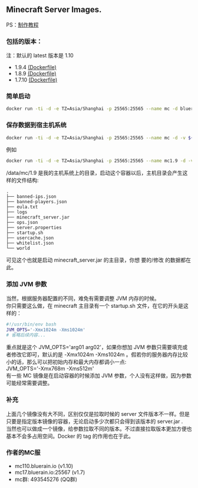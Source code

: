 ## Minecraft Server Images.
PS：[制作教程](http://blog.bluerain.io/p/Minecraft-Docker-Image.html)
### 包括的版本：
注：默认的 latest 版本是 1.10   
* 1.9.4 [(Dockerfile)](https://github.com/HentaiMew/docker-minecraft/blob/master/1.9/Dockerfile)
* 1.8.9 [(Dockerfile)](https://github.com/HentaiMew/docker-minecraft/blob/master/1.8/Dockerfile)
* 1.7.10 [(Dockerfile)](https://github.com/HentaiMew/docker-minecraft/blob/master/1.7/Dockerfile)

### 简单启动
````bash
docker run -ti -d -e TZ=Asia/Shanghai -p 25565:25565 --name mc -d bluerain/minecraft:tag
````
### 保存数据到宿主机系统
````bash
docker run -ti -d -e TZ=Asia/Shanghai -p 25565:25565 --name mc -d -v ${your_host_path}:/data/minecraft bluerain/minecraft:tag
````
例如
````bash
docker run -ti -d -e TZ=Asia/Shanghai -p 25565:25565 --name mc1.9 -d -v /data/mc/1.9:/data/minecraft bluerain/minecraft:1.9
````
/data/mc/1.9 是我的主机系统上的目录，启动这个容器以后，主机目录会产生这样的文件结构:
````
.
├── banned-ips.json
├── banned-players.json
├── eula.txt
├── logs
├── minecraft_server.jar
├── ops.json
├── server.properties
├── startup.sh
├── usercache.json
├── whitelist.json
└── world
````
可见这个也就是启动 minecraft_server.jar 的主目录，你想 要的/修改 的数据都在此。   

### 添加 JVM 参数
当然，根据服务器配置的不同，难免有需要调整 JVM 内存的时候。   
你只需要这么做，在 minecraft 主目录有一个 startup.sh 文件，在它的开头是这样的：
````bash
#!/usr/bin/env bash
JVM_OPTS='-Xmx1024m -Xms1024m'
# 省略后续内容...
````
重点就是这个 JVM_OPTS='arg01 arg02'，如果你想加 JVM 参数只需要填充或者修改它即可，默认的是 -Xmx1024m -Xms1024m 。假若你的服务器内存比较小的话，那么可以把初始内存和最大内存都调小一点:   
JVM_OPTS='-Xmx768m -Xms512m'    
有一些 MC 镜像是在启动容器的时候添加 JVM 参数，个人没有这样做，因为参数可能经常需要调整。

### 补充
上面几个镜像没有大不同，区别仅仅是拉取时候的 server 文件版本不一样。但是只要是指定版本镜像的容器，无论启动多少次都只会得到该版本的 server.jar .   
当然也可以做成一个镜像，给参数拉取不同的版本。不过直接拉取版本更加方便也基本不会多占用空间。Docker 的 tag 的作用也在于此。

### 作者的MC服
* mc110.bluerain.io (v1.10)
* mc17.bluerain.io:25567 (v1.7)
* mc群: 493545276 (QQ群)

